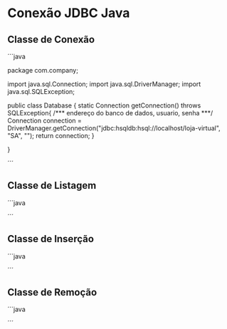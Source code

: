 ﻿# Conexão JDBC Java

## Classe de Conexão
´´´java

package com.company;

import java.sql.Connection;
import java.sql.DriverManager;
import java.sql.SQLException;

public class Database {
    static Connection getConnection() throws SQLException{
        /*** endereço do banco de dados, usuario, senha ***/
	Connection connection = DriverManager.getConnection("jdbc:hsqldb:hsql://localhost/loja-virtual", "SA", "");
        return  connection;
    }

}




´´´

## Classe de Listagem
´´´java


´´´
## Classe de Inserção
´´´java


´´´

## Classe de Remoção
´´´java


´´´
